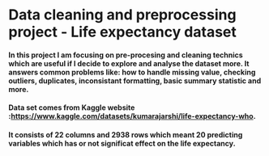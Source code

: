 # Data cleaning and preprocessing project - Life expectancy dataset
#### In this project I am focusing on pre-procesing and cleaning technics which are useful if I decide to explore and analyse the dataset more. It answers common problems like: how to handle missing value, checking outliers, duplicates, inconsistant formatting, basic summary statistic and more.
#### Data set comes from Kaggle website :https://www.kaggle.com/datasets/kumarajarshi/life-expectancy-who. 
#### It consists of 22 columns and 2938 rows which meant 20 predicting variables which has or not significat effect on the life expectancy.
